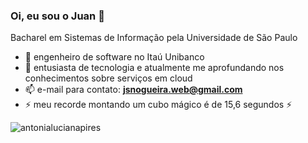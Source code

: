 ### Oi, eu sou o Juan 👋
Bacharel em Sistemas de Informação pela Universidade de São Paulo

- 🔭 engenheiro de software no Itaú Unibanco
- 🌱 entusiasta de tecnologia e atualmente me aprofundando nos conhecimentos sobre serviços em cloud
- 📫 e-mail para contato: **jsnogueira.web@gmail.com**
- ⚡ meu recorde montando um cubo mágico é de 15,6 segundos ⚡


<img src="https://github-readme-stats.vercel.app/api?username=nogueirajuan&show_icons=true" alt="antonialucianapires" />
